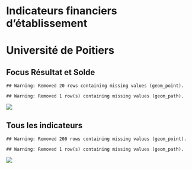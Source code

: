 Indicateurs financiers d’établissement
================

# Université de Poitiers

## Focus Résultat et Solde

    ## Warning: Removed 20 rows containing missing values (geom_point).

    ## Warning: Removed 1 row(s) containing missing values (geom_path).

![](université_de_poitiers_files/figure-gfm/etab.focus-1.png)<!-- -->

## Tous les indicateurs

    ## Warning: Removed 200 rows containing missing values (geom_point).

    ## Warning: Removed 1 row(s) containing missing values (geom_path).

![](université_de_poitiers_files/figure-gfm/etab-1.png)<!-- -->
